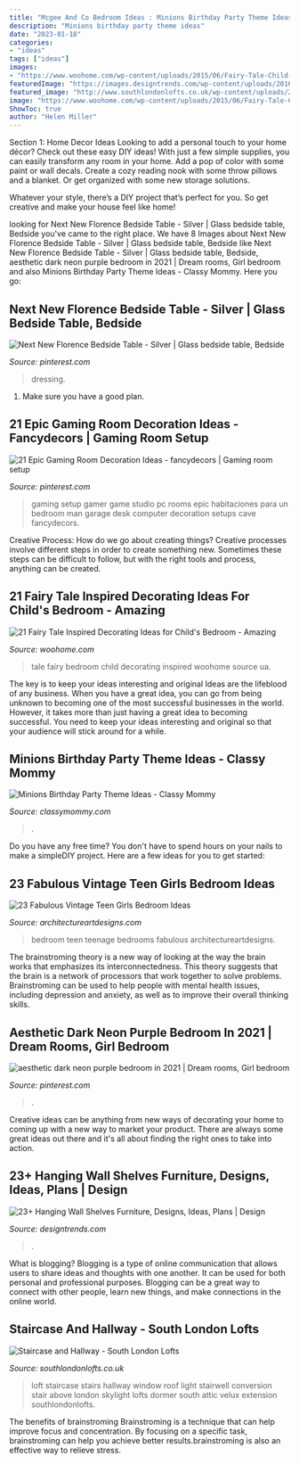 ```yaml
---
title: "Mcgee And Co Bedroom Ideas : Minions Birthday Party Theme Ideas"
description: "Minions birthday party theme ideas"
date: "2023-01-18"
categories:
- "ideas"
tags: ["ideas"]
images:
- "https://www.woohome.com/wp-content/uploads/2015/06/Fairy-Tale-Child-Bedroom-WooHome-13.jpg"
featuredImage: "https://images.designtrends.com/wp-content/uploads/2016/03/02121357/Kids-Bedroom-Wall-Hanging-Shelves.jpg"
featured_image: "http://www.southlondonlofts.co.uk/wp-content/uploads/2017/07/IMG_0385.jpg"
image: "https://www.woohome.com/wp-content/uploads/2015/06/Fairy-Tale-Child-Bedroom-WooHome-13.jpg"
ShowToc: true
author: "Helen Miller"
---
```



Section 1: Home Decor Ideas
Looking to add a personal touch to your home décor? Check out these easy DIY ideas!
With just a few simple supplies, you can easily transform any room in your home. Add a pop of color with some paint or wall decals. Create a cozy reading nook with some throw pillows and a blanket. Or get organized with some new storage solutions.

Whatever your style, there’s a DIY project that’s perfect for you. So get creative and make your house feel like home!

	

		
looking for Next New Florence Bedside Table - Silver | Glass bedside table, Bedside you've came to the right place. We have 8 Images about Next New Florence Bedside Table - Silver | Glass bedside table, Bedside like Next New Florence Bedside Table - Silver | Glass bedside table, Bedside, aesthetic dark neon purple bedroom in 2021 | Dream rooms, Girl bedroom and also Minions Birthday Party Theme Ideas - Classy Mommy. Here you go:
		
    
## Next New Florence Bedside Table - Silver | Glass Bedside Table, Bedside

<img loading=lazy src="https://i.pinimg.com/736x/25/99/22/259922f2729a199f5f516d8c7b27cd70.jpg" onerror="this.onerror=null;this.src='https://tse2.mm.bing.net/th?id=OIP.y9gbB1Zu-lOCLLr8vixTKgHaLH&amp;pid=15.1';" alt="Next New Florence Bedside Table - Silver | Glass bedside table, Bedside">

_Source: pinterest.com_

>dressing. 

	

1. Make sure you have a good plan.

    
## 21 Epic Gaming Room Decoration Ideas - Fancydecors | Gaming Room Setup

<img loading=lazy src="https://i.pinimg.com/736x/67/60/35/676035d3c1b31f687b62134dd4572715.jpg" onerror="this.onerror=null;this.src='https://tse2.mm.bing.net/th?id=OIP.Zkb-69RHXGYKXHG6Xm86QwHaEm&amp;pid=15.1';" alt="21 Epic Gaming Room Decoration Ideas - fancydecors | Gaming room setup">

_Source: pinterest.com_

>gaming setup gamer game studio pc rooms epic habitaciones para un bedroom man garage desk computer decoration setups cave fancydecors. 

	

Creative Process: How do we go about creating things?
Creative processes involve different steps in order to create something new. Sometimes these steps can be difficult to follow, but with the right tools and process, anything can be created.

    
## 21 Fairy Tale Inspired Decorating Ideas For Child&#039;s Bedroom - Amazing

<img loading=lazy src="https://www.woohome.com/wp-content/uploads/2015/06/Fairy-Tale-Child-Bedroom-WooHome-13.jpg" onerror="this.onerror=null;this.src='https://tse2.mm.bing.net/th?id=OIP.TJUNrSOBuOcHijvPQCQ7KQHaE8&amp;pid=15.1';" alt="21 Fairy Tale Inspired Decorating Ideas for Child&#039;s Bedroom - Amazing">

_Source: woohome.com_

>tale fairy bedroom child decorating inspired woohome source ua. 

	

The key is to keep your ideas interesting and original
Ideas are the lifeblood of any business. When you have a great idea, you can go from being unknown to becoming one of the most successful businesses in the world. However, it takes more than just having a great idea to becoming successful. You need to keep your ideas interesting and original so that your audience will stick around for a while.

    
## Minions Birthday Party Theme Ideas - Classy Mommy

<img loading=lazy src="https://classymommy.com/wp-content/uploads/2015/08/IMG_0336.jpg" onerror="this.onerror=null;this.src='https://tse3.mm.bing.net/th?id=OIP.EeCMJwmRcwA-KeoIb0oVSgHaJ4&amp;pid=15.1';" alt="Minions Birthday Party Theme Ideas - Classy Mommy">

_Source: classymommy.com_

>. 

	

Do you have any free time? You don't have to spend hours on your nails to make a simpleDIY project. Here are a few ideas for you to get started: 

    
## 23 Fabulous Vintage Teen Girls Bedroom Ideas

<img loading=lazy src="https://www.architectureartdesigns.com/wp-content/uploads/2014/03/Fotor0322172242.jpg" onerror="this.onerror=null;this.src='https://tse4.mm.bing.net/th?id=OIP.ZDk8PLs6HnDWsRZ-ZdfAGQHaEV&amp;pid=15.1';" alt="23 Fabulous Vintage Teen Girls Bedroom Ideas">

_Source: architectureartdesigns.com_

>bedroom teen teenage bedrooms fabulous architectureartdesigns. 

	

The brainstroming theory is a new way of looking at the way the brain works that emphasizes its interconnectedness. This theory suggests that the brain is a network of processors that work together to solve problems. Brainstroming can be used to help people with mental health issues, including depression and anxiety, as well as to improve their overall thinking skills.

    
## Aesthetic Dark Neon Purple Bedroom In 2021 | Dream Rooms, Girl Bedroom

<img loading=lazy src="https://i.pinimg.com/736x/ef/31/53/ef3153a10ea71e63aa3b80248060993f.jpg" onerror="this.onerror=null;this.src='https://tse1.mm.bing.net/th?id=OIP.87q1tJpRbaIJIm4F0G88UwHaJ3&amp;pid=15.1';" alt="aesthetic dark neon purple bedroom in 2021 | Dream rooms, Girl bedroom">

_Source: pinterest.com_

>. 

	

Creative ideas can be anything from new ways of decorating your home to coming up with a new way to market your product. There are always some great ideas out there and it's all about finding the right ones to take into action.

    
## 23+ Hanging Wall Shelves Furniture, Designs, Ideas, Plans | Design

<img loading=lazy src="https://images.designtrends.com/wp-content/uploads/2016/03/02121357/Kids-Bedroom-Wall-Hanging-Shelves.jpg" onerror="this.onerror=null;this.src='https://tse2.mm.bing.net/th?id=OIP.pZpNAcuIHxr37I8TG-gH7wHaJ4&amp;pid=15.1';" alt="23+ Hanging Wall Shelves Furniture, Designs, Ideas, Plans | Design">

_Source: designtrends.com_

>. 

	

What is blogging?
Blogging is a type of online communication that allows users to share ideas and thoughts with one another. It can be used for both personal and professional purposes. Blogging can be a great way to connect with other people, learn new things, and make connections in the online world.

    
## Staircase And Hallway - South London Lofts

<img loading=lazy src="http://www.southlondonlofts.co.uk/wp-content/uploads/2017/07/IMG_0385.jpg" onerror="this.onerror=null;this.src='https://tse2.mm.bing.net/th?id=OIP.pcHQCsTor6zVMLVmGMyMMwHaLG&amp;pid=15.1';" alt="Staircase and Hallway - South London Lofts">

_Source: southlondonlofts.co.uk_

>loft staircase stairs hallway window roof light stairwell conversion stair above london skylight lofts dormer south attic velux extension southlondonlofts. 

	

The benefits of brainstroming
Brainstroming is a technique that can help improve focus and concentration. By focusing on a specific task, brainstroming can help you achieve better results.brainstroming is also an effective way to relieve stress.

